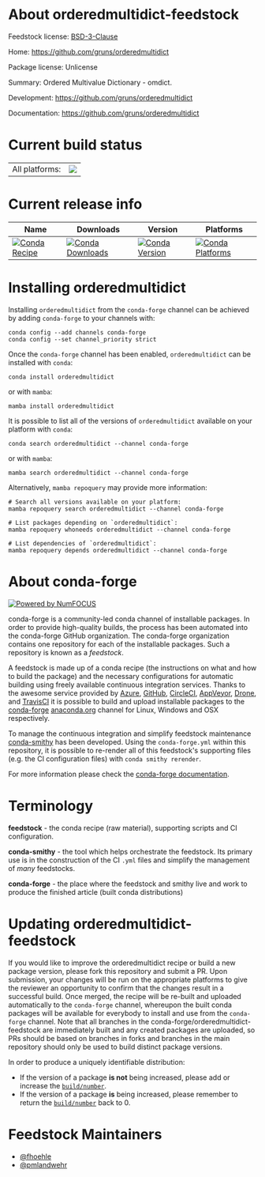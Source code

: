 About orderedmultidict-feedstock
================================

Feedstock license: [BSD-3-Clause](https://github.com/conda-forge/orderedmultidict-feedstock/blob/main/LICENSE.txt)

Home: https://github.com/gruns/orderedmultidict

Package license: Unlicense

Summary: Ordered Multivalue Dictionary - omdict.

Development: https://github.com/gruns/orderedmultidict

Documentation: https://github.com/gruns/orderedmultidict

Current build status
====================


<table><tr><td>All platforms:</td>
    <td>
      <a href="https://dev.azure.com/conda-forge/feedstock-builds/_build/latest?definitionId=3159&branchName=main">
        <img src="https://dev.azure.com/conda-forge/feedstock-builds/_apis/build/status/orderedmultidict-feedstock?branchName=main">
      </a>
    </td>
  </tr>
</table>

Current release info
====================

| Name | Downloads | Version | Platforms |
| --- | --- | --- | --- |
| [![Conda Recipe](https://img.shields.io/badge/recipe-orderedmultidict-green.svg)](https://anaconda.org/conda-forge/orderedmultidict) | [![Conda Downloads](https://img.shields.io/conda/dn/conda-forge/orderedmultidict.svg)](https://anaconda.org/conda-forge/orderedmultidict) | [![Conda Version](https://img.shields.io/conda/vn/conda-forge/orderedmultidict.svg)](https://anaconda.org/conda-forge/orderedmultidict) | [![Conda Platforms](https://img.shields.io/conda/pn/conda-forge/orderedmultidict.svg)](https://anaconda.org/conda-forge/orderedmultidict) |

Installing orderedmultidict
===========================

Installing `orderedmultidict` from the `conda-forge` channel can be achieved by adding `conda-forge` to your channels with:

```
conda config --add channels conda-forge
conda config --set channel_priority strict
```

Once the `conda-forge` channel has been enabled, `orderedmultidict` can be installed with `conda`:

```
conda install orderedmultidict
```

or with `mamba`:

```
mamba install orderedmultidict
```

It is possible to list all of the versions of `orderedmultidict` available on your platform with `conda`:

```
conda search orderedmultidict --channel conda-forge
```

or with `mamba`:

```
mamba search orderedmultidict --channel conda-forge
```

Alternatively, `mamba repoquery` may provide more information:

```
# Search all versions available on your platform:
mamba repoquery search orderedmultidict --channel conda-forge

# List packages depending on `orderedmultidict`:
mamba repoquery whoneeds orderedmultidict --channel conda-forge

# List dependencies of `orderedmultidict`:
mamba repoquery depends orderedmultidict --channel conda-forge
```


About conda-forge
=================

[![Powered by
NumFOCUS](https://img.shields.io/badge/powered%20by-NumFOCUS-orange.svg?style=flat&colorA=E1523D&colorB=007D8A)](https://numfocus.org)

conda-forge is a community-led conda channel of installable packages.
In order to provide high-quality builds, the process has been automated into the
conda-forge GitHub organization. The conda-forge organization contains one repository
for each of the installable packages. Such a repository is known as a *feedstock*.

A feedstock is made up of a conda recipe (the instructions on what and how to build
the package) and the necessary configurations for automatic building using freely
available continuous integration services. Thanks to the awesome service provided by
[Azure](https://azure.microsoft.com/en-us/services/devops/), [GitHub](https://github.com/),
[CircleCI](https://circleci.com/), [AppVeyor](https://www.appveyor.com/),
[Drone](https://cloud.drone.io/welcome), and [TravisCI](https://travis-ci.com/)
it is possible to build and upload installable packages to the
[conda-forge](https://anaconda.org/conda-forge) [anaconda.org](https://anaconda.org/)
channel for Linux, Windows and OSX respectively.

To manage the continuous integration and simplify feedstock maintenance
[conda-smithy](https://github.com/conda-forge/conda-smithy) has been developed.
Using the ``conda-forge.yml`` within this repository, it is possible to re-render all of
this feedstock's supporting files (e.g. the CI configuration files) with ``conda smithy rerender``.

For more information please check the [conda-forge documentation](https://conda-forge.org/docs/).

Terminology
===========

**feedstock** - the conda recipe (raw material), supporting scripts and CI configuration.

**conda-smithy** - the tool which helps orchestrate the feedstock.
                   Its primary use is in the construction of the CI ``.yml`` files
                   and simplify the management of *many* feedstocks.

**conda-forge** - the place where the feedstock and smithy live and work to
                  produce the finished article (built conda distributions)


Updating orderedmultidict-feedstock
===================================

If you would like to improve the orderedmultidict recipe or build a new
package version, please fork this repository and submit a PR. Upon submission,
your changes will be run on the appropriate platforms to give the reviewer an
opportunity to confirm that the changes result in a successful build. Once
merged, the recipe will be re-built and uploaded automatically to the
`conda-forge` channel, whereupon the built conda packages will be available for
everybody to install and use from the `conda-forge` channel.
Note that all branches in the conda-forge/orderedmultidict-feedstock are
immediately built and any created packages are uploaded, so PRs should be based
on branches in forks and branches in the main repository should only be used to
build distinct package versions.

In order to produce a uniquely identifiable distribution:
 * If the version of a package **is not** being increased, please add or increase
   the [``build/number``](https://docs.conda.io/projects/conda-build/en/latest/resources/define-metadata.html#build-number-and-string).
 * If the version of a package **is** being increased, please remember to return
   the [``build/number``](https://docs.conda.io/projects/conda-build/en/latest/resources/define-metadata.html#build-number-and-string)
   back to 0.

Feedstock Maintainers
=====================

* [@fhoehle](https://github.com/fhoehle/)
* [@pmlandwehr](https://github.com/pmlandwehr/)

